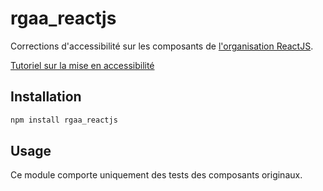 # rgaa_reactjs

Corrections d'accessibilité sur les composants de [l'organisation ReactJS](https://github.com/reactjs).

[Tutoriel sur la mise en accessibilité](https://disic.github.io/rgaa_bibliotheques-javascript/tutoriels/reactjs.html)

## Installation

```sh
npm install rgaa_reactjs
```

## Usage

Ce module comporte uniquement des tests des composants originaux.

